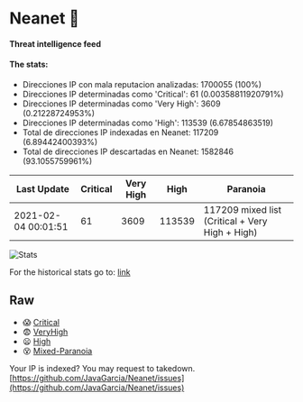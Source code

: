# Neanet :hocho:
#### Threat intelligence feed
#### The stats:

- Direcciones IP con mala reputacion analizadas: 1700055 (100%)
- Direcciones IP determinadas como 'Critical':  61 (0.00358811920791%)
- Direcciones IP determinadas como 'Very High':  3609 (0.21228724953%)
- Direcciones IP determinadas como 'High':  113539 (6.67854863519)
- Total de direcciones IP indexadas en Neanet:  117209 (6.89442400393%)
- Total de direcciones IP descartadas en Neanet:  1582846 (93.1055759961%)

| Last Update | Critical | Very High | High | Paranoia |
| --- | --- | --- | --- | --- |
| 2021-02-04 00:01:51 | 61 | 3609 | 113539 | 117209 mixed list (Critical + Very High + High)|

![Stats](https://docs.google.com/spreadsheets/d/e/2PACX-1vSnaNMIXVabIpDJjufMlzH7poXnshF3mgd8Is1g9ytUEzVsP5my4Trn8f-xkoLLQ38xpL3HtmUexLo6/pubchart?oid=501124687&format=image)

For the historical stats go to: [link](/stats.csv)
## Raw
- :scream: [Critical](https://raw.githubusercontent.com/JavaGarcia/Neanet/master/blacklists/neanet_critical.txt)
- :fearful: [VeryHigh](https://raw.githubusercontent.com/JavaGarcia/Neanet/master/blacklists/neanet_veryHigh.txtt)
- :frowning: [High](https://raw.githubusercontent.com/JavaGarcia/Neanet/master/blacklists/neanet_high.txt)
- :dizzy_face: [Mixed-Paranoia](https://raw.githubusercontent.com/JavaGarcia/Neanet/master/blacklists/neanet_all.txt)


Your IP is indexed? You may request to takedown. [https://github.com/JavaGarcia/Neanet/issues](https://github.com/JavaGarcia/Neanet/issues)






































































































































































































































































































































































































































































































































































































































































































































































































































































































































































































































































































































































































































































































































































































































































































































































































































































































































































































































































































































































































































































































































































































































































































































































































































































































































































































































































































































































































































































































































































































































































































































































































































































































































































































































































































































































































































































































































































































































































































































































































































































































